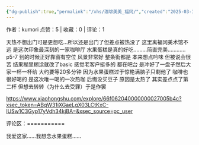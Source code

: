 ```yaml
---
{"dg-publish":true,"permalink":"/xhs/珈琲美美_福冈/","created":"2025-03-17T23:00:48.058+08:00","updated":"2025-03-17T23:00:48.058+08:00"}
---
```


作者：kumori
点赞：5   |   收藏：0   |   评论：1

天热不想出门可是更想吃…所以还是出门了但差点被热没了 这里离福冈美术馆不远 是这次印象最深刻的一家咖啡厅 水果蛋糕是真的好吃………简直完美…………
p5-7 到的时候正好靠窗有空位 风景非常好 整条街都是
本来想点吟味 但被说会很苦 结果糊里糊涂就改了basic 感觉老客户挺多的 都在吧台 是冲好了一盘子然后大家一杯一杯给 大约要等20多分钟
因为水果蛋糕过于惊艳满脑子只剩他了 咖啡也很好喝的 是这次唯一喝的一次热咖
后悔没买豆子 原因是太热了 其实差点点了第二杯 但想去转转（为什么去受罪）于是作罢

https://www.xiaohongshu.com/explore/66f062040000000027005b4c?xsec_token=ABqW31iXGaeLgX03LCtKxC-lUSw1C3Gyp17yVdh34kjBA=&xsec_source=pc_user

评论区：===========

我爱这家……我想念水果蛋糕……